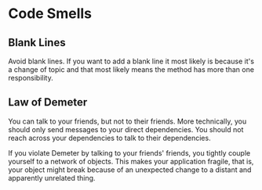 # Code Smells

## Blank Lines

Avoid blank lines. If you want to add a blank line it most likely is because
it's a change of topic and that most likely means the method has more than one
responsibility.

## Law of Demeter

You can talk to your friends, but not to their friends. More technically, you
should only send messages to your direct dependencies. You should not reach
across your dependencies to talk to their dependencies.

If you violate Demeter by talking to your friends' friends, you tightly couple
yourself to a network of objects. This makes your application fragile, that is,
your object might break because of an unexpected change to a distant and
apparently unrelated thing.
